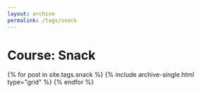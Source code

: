 ```yaml
---
layout: archive
permalink: /tags/snack
---
```


# Course: Snack

<div class="tiles">
{% for post in site.tags.snack %}
  {% include archive-single.html type="grid" %}
{% endfor %}
</div><!-- /.tiles -->
